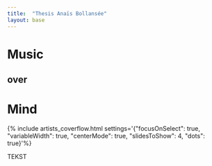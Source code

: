 ```yaml
---
title:  "Thesis Anaïs Bollansée"
layout: base
---
```


<div class="content" markdown="1">

# Music 
## over 
# Mind

</div>

{% include artists_coverflow.html settings='{"focusOnSelect": true, "variableWidth": true, "centerMode": true, "slidesToShow": 4, "dots": true}'%}

<div class="content" markdown="1">

TEKST

</div>